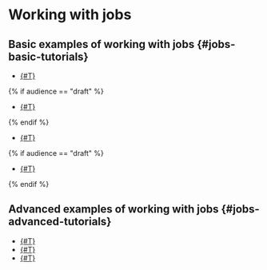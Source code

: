 # Working with jobs

## Basic examples of working with jobs {#jobs-basic-tutorials}

- [{#T}](hive-job-basics.md)

{% if audience == "draft" %}

- [{#T}](mapreduce-job-basics.md)

{% endif %}

- [{#T}](pyspark-job-basics.md)

{% if audience == "draft" %}

- [{#T}](spark-job-basics.md)

{% endif %}

## Advanced examples of working with jobs {#jobs-advanced-tutorials}

- [{#T}](how-to-use-hive.md)
- [{#T}](run-spark-job.md)
- [{#T}](remote-run-job.md)
